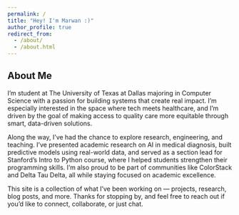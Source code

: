 ```yaml
---
permalink: /
title: "Hey! I'm Marwan :)"
author_profile: true
redirect_from: 
  - /about/
  - /about.html
---
```

About Me
------
I’m student at The University of Texas at Dallas majoring in Computer Science with a passion for building systems that create real impact. I’m especially interested in the space where tech meets healthcare, and I’m driven by the goal of making access to quality care more equitable through smart, data-driven solutions.

Along the way, I’ve had the chance to explore research, engineering, and teaching. I’ve presented academic research on AI in medical diagnosis, built predictive models using real-world data, and served as a section lead for Stanford’s Intro to Python course, where I helped students strengthen their programming skills. I’m also proud to be part of communities like ColorStack and Delta Tau Delta, all while staying focused on academic excellence.

This site is a collection of what I’ve been working on — projects, research, blog posts, and more. Thanks for stopping by, and feel free to reach out if you’d like to connect, collaborate, or just chat.
